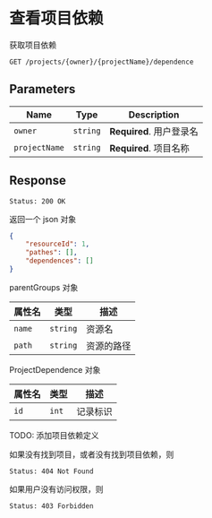# 查看项目依赖

获取项目依赖

```text
GET /projects/{owner}/{projectName}/dependence
```

## Parameters

| Name          | Type     | Description              |
| ------------- | -------- | ------------------------ |
| `owner`       | `string` | **Required**. 用户登录名 |
| `projectName` | `string` | **Required**. 项目名称   |

## Response

```text
Status: 200 OK
```

返回一个 json 对象

```json
{
    "resourceId": 1,
    "pathes": [],
    "dependences": []
}
```

parentGroups 对象

| 属性名 | 类型     | 描述       |
| ------ | -------- | ---------- |
| `name` | `string` | 资源名     |
| `path` | `string` | 资源的路径 |

ProjectDependence 对象

| 属性名 | 类型  | 描述     |
| ------ | ----- | -------- |
| `id`   | `int` | 记录标识 |

TODO: 添加项目依赖定义

如果没有找到项目，或者没有找到项目依赖，则

```text
Status: 404 Not Found
```

如果用户没有访问权限，则

```text
Status: 403 Forbidden
```

